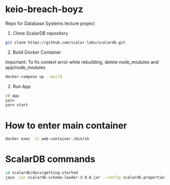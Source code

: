 # keio-breach-boyz

Repo for Database Systems lecture project

1. Clone ScalarDB repository

```sh
git clone https://github.com/scalar-labs/scalardb.git
```

2. Build Docker Container

Important: To fix context error while rebuilding, delete node_modules and app/node_modules

```sh
docker-compose up --build
```

2. Run App

```sh
cd app
yarn
yarn start
```

# How to enter main container

```sh
docker exec -it web-container /bin/sh
```

# ScalarDB commands

```sh
cd scalardb/docs/getting-started
java -jar scalardb-schema-loader-3.9.6.jar --config scalardb.properties --schema-file emoney.json --coordinator
```
